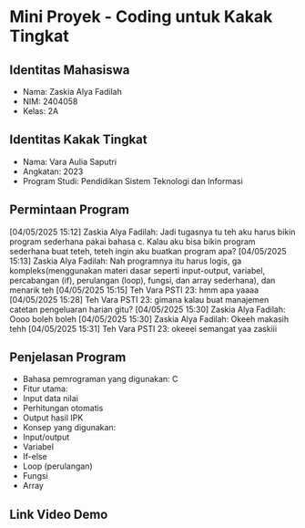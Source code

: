 # Mini Proyek - Coding untuk Kakak Tingkat
## Identitas Mahasiswa
- Nama: Zaskia Alya Fadilah
- NIM: 2404058
- Kelas: 2A
## Identitas Kakak Tingkat
- Nama: Vara Aulia Saputri
- Angkatan: 2023
- Program Studi: Pendidikan Sistem Teknologi dan Informasi
## Permintaan Program
[04/05/2025 15:12] Zaskia Alya Fadilah: Jadi tugasnya tu teh aku harus bikin program sederhana pakai bahasa c. Kalau aku bisa bikin program sederhana buat teteh, teteh ingin aku buatkan program apa?
[04/05/2025 15:13] Zaskia Alya Fadilah: Nah programnya itu harus logis, ga kompleks(menggunakan materi dasar seperti input-output, variabel, percabangan (if), 
perulangan (loop), fungsi, dan array sederhana), dan menarik teh
[04/05/2025 15:15] Teh Vara PSTI 23: hmm apa yaaaa
[04/05/2025 15:28] Teh Vara PSTI 23: gimana kalau buat manajemen catetan pengeluaran harian gitu?
[04/05/2025 15:30] Zaskia Alya Fadilah: Oooo boleh boleh
[04/05/2025 15:30] Zaskia Alya Fadilah: Okeeh makasih tehh
[04/05/2025 15:31] Teh Vara PSTI 23: okeeei semangat yaa zaskiii
## Penjelasan Program
- Bahasa pemrograman yang digunakan: C
- Fitur utama:
 - Input data nilai
 - Perhitungan otomatis
 - Output hasil IPK
- Konsep yang digunakan:
 - Input/output
 - Variabel
 - If-else
 - Loop (perulangan)
- Fungsi
- Array
## Link Video Demo
